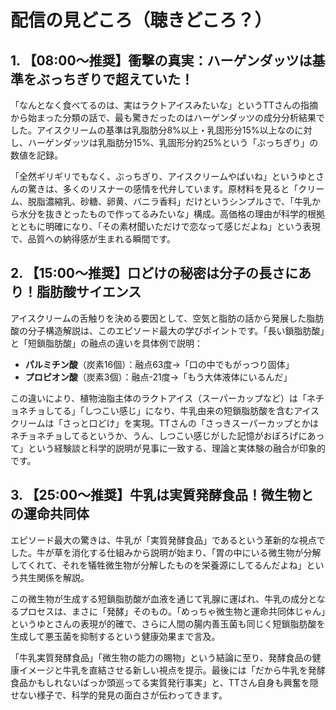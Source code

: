 # 配信の見どころ（聴きどころ？）

## 1. 【08:00〜推奨】衝撃の真実：ハーゲンダッツは基準をぶっちぎりで超えていた！

「なんとなく食べてるのは、実はラクトアイスみたいな」というTTさんの指摘から始まった分類の話で、最も驚きだったのはハーゲンダッツの成分分析結果でした。アイスクリームの基準は乳脂肪分8%以上・乳固形分15%以上なのに対し、ハーゲンダッツは乳脂肪分15%、乳固形分約25%という「ぶっちぎり」の数値を記録。

「全然ギリギリでもなく、ぶっちぎり、アイスクリームやばいね」というゆとさんの驚きは、多くのリスナーの感情を代弁しています。原材料を見ると「クリーム、脱脂濃縮乳、砂糖、卵黄、バニラ香料」だけというシンプルさで、「牛乳から水分を抜きとったもので作ってるみたいな」構成。高価格の理由が科学的根拠とともに明確になり、「その素材聞いただけで恋なって感じだよね」という表現で、品質への納得感が生まれる瞬間です。

## 2. 【15:00〜推奨】口どけの秘密は分子の長さにあり！脂肪酸サイエンス

アイスクリームの舌触りを決める要因として、空気と脂肪の話から発展した脂肪酸の分子構造解説は、このエピソード最大の学びポイントです。「長い鎖脂肪酸」と「短鎖脂肪酸」の融点の違いを具体例で説明：

- **パルミチン酸**（炭素16個）：融点63度→「口の中でもがっつり固体」
- **プロピオン酸**（炭素3個）：融点-21度→「もう大体液体にいるんだ」

この違いにより、植物油脂主体のラクトアイス（スーパーカップなど）は「ネチョネチョしてる」「しつこい感じ」になり、牛乳由来の短鎖脂肪酸を含むアイスクリームは「さっと口どけ」を実現。TTさんの「さっきスーパーカップとかはネチョネチョしてるというか、うん、しつこい感じがした記憶がおぼろげにあって」という経験談と科学的説明が見事に一致する、理論と実体験の融合が印象的です。

## 3. 【25:00〜推奨】牛乳は実質発酵食品！微生物との運命共同体

エピソード最大の驚きは、牛乳が「実質発酵食品」であるという革新的な視点でした。牛が草を消化する仕組みから説明が始まり、「胃の中にいる微生物が分解してくれて、それを犠牲微生物が分解したものを栄養源にしてるんだよね」という共生関係を解説。

この微生物が生成する短鎖脂肪酸が血液を通じて乳腺に運ばれ、牛乳の成分となるプロセスは、まさに「発酵」そのもの。「めっちゃ微生物と運命共同体じゃん」というゆとさんの表現が的確で、さらに人間の腸内善玉菌も同じく短鎖脂肪酸を生成して悪玉菌を抑制するという健康効果まで言及。

「牛乳実質発酵食品」「微生物の能力の賜物」という結論に至り、発酵食品の健康イメージと牛乳を直結させる新しい視点を提示。最後には「だから牛乳を発酵食品かもしれないばっか頭巡ってる実質発行事実」と、TTさん自身も興奮を隠せない様子で、科学的発見の面白さが伝わってきます。